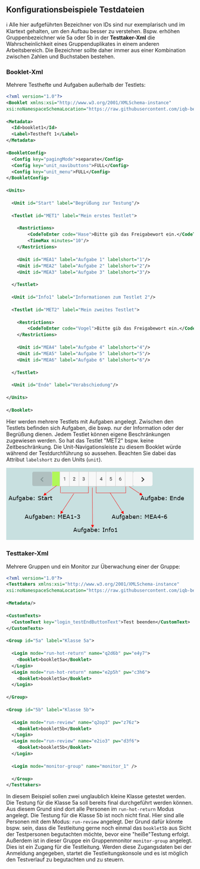 ## Konfigurationsbeispiele Testdateien

:information_source: Alle hier aufgeführten Bezeichner von IDs sind nur exemplarisch und im Klartext gehalten, um den Aufbau besser zu verstehen. Bspw. erhöhen Gruppenbezeichner wie 5a oder 5b in der **Testtaker-Xml** die Wahrscheinlichkeit eines Gruppenduplikates in einem anderen Arbeitsbereich. Die Bezeichner sollte daher immer aus einer Kombination zwischen Zahlen und Buchstaben bestehen.

### Booklet-Xml

Mehrere Testhefte und Aufgaben außerhalb der Testlets:

```xml
<?xml version="1.0"?>
<Booklet xmlns:xsi="http://www.w3.org/2001/XMLSchema-instance" 
xsi:noNamespaceSchemaLocation="https://raw.githubusercontent.com/iqb-berlin/testcenter-backend/master/definitions/vo_Booklet.xsd">
  
<Metadata>
  <Id>booklet1</Id>
  <Label>Testheft 1</Label>
</Metadata>

<BookletConfig>
  <Config key="pagingMode">separate</Config>
  <Config key="unit_navibuttons">FULL</Config>
  <Config key="unit_menu">FULL</Config>
</BookletConfig>

<Units>
  
  <Unit id="Start" label="Begrüßung zur Testung"/>

  <Testlet id="MET1" label="Mein erstes Testlet">
    
    <Restrictions>
        <CodeToEnter code="Hase">Bitte gib das Freigabewort ein.</CodeToEnter>
        <TimeMax minutes="10"/>
    </Restrictions>
  
    <Unit id="MEA1" label="Aufgabe 1" labelshort="1"/>
    <Unit id="MEA2" label="Aufgabe 2" labelshort="2"/>
    <Unit id="MEA3" label="Aufgabe 3" labelshort="3"/>
  
  </Testlet>

  <Unit id="Info1" label="Informationen zum Testlet 2"/>

  <Testlet id="MET2" label="Mein zweites Testlet">
    
    <Restrictions>
        <CodeToEnter code="Vogel">Bitte gib das Freigabewort ein.</CodeToEnter>
    </Restrictions>
  
    <Unit id="MEA4" label="Aufgabe 4" labelshort="4"/>
    <Unit id="MEA5" label="Aufgabe 5" labelshort="5"/>
    <Unit id="MEA6" label="Aufgabe 6" labelshort="6"/>
              
  </Testlet>

  <Unit id="Ende" label="Verabschiedung"/>

</Units>

</Booklet>
```

Hier werden mehrere Testlets mit Aufgaben angelegt. Zwischen den Testlets befinden sich Aufgaben, die bswp. nur der Information oder der Begrüßung dienen. Jedem Testlet können eigene Beschränkungen zugewiesen werden. So hat das Testlet "MET2" bspw. keine Zeitbeschränkung. Die Unit-Navigationsleiste zu diesem Booklet würde während der Testdurchführung so aussehen. Beachten Sie dabei das Attribut `labelshort` zu den Units (`unit`).

![Bsp1 Booklet Navileiste](https://github.com/iqb-berlin/iqb-berlin.github.io/blob/master/assets/Bsp1_Booklet_Navileiste_01.png)

### Testtaker-Xml

Mehrere Gruppen und ein Monitor zur Überwachung einer der Gruppe:

```xml
<?xml version="1.0"?>
<Testtakers xmlns:xsi="http://www.w3.org/2001/XMLSchema-instance" 
xsi:noNamespaceSchemaLocation="https://raw.githubusercontent.com/iqb-berlin/testcenter-backend/master/definitions/vo_Testtakers.xsd">
  
<Metadata/>

<CustomTexts>
  <CustomText key="login_testEndButtonText">Test beenden</CustomText>
</CustomTexts>

<Group id="5a" label="Klasse 5a">

  <Login mode="run-hot-return" name="q2d6b" pw="e4y7">
    <Booklet>booklet5a</Booklet>
  </Login>
  <Login mode="run-hot-return" name="e2p5h" pw="c3h6">
    <Booklet>booklet5a</Booklet>
  </Login>

</Group>

<Group id="5b" label="Klasse 5b">

  <Login mode="run-review" name="q2op3" pw="z76z">
    <Booklet>booklet5b</Booklet>
  </Login>
  <Login mode="run-review" name="e2io3" pw="d3f6">
    <Booklet>booklet5b</Booklet>
  </Login>

  <Login mode="monitor-group" name="monitor_1" />

  </Group>
</Testtakers>

```
In diesem Beispiel sollen zwei unglaublich kleine Klasse getestet werden. Die Testung für die Klasse 5a soll bereits final durchgeführt werden können. Aus diesem Grund sind dort alle Personen im `run-hot-return` Modus angelegt. Die Testung für die Klasse 5b ist noch nicht final. Hier sind alle Personen mit dem Modus: `run-review` angelegt. Der Grund dafür könnte bspw. sein, dass die Testleitung gerne noch einmal das `booklet5b` aus Sicht der Testpersonen begutachten möchte, bevor eine "heiße"Testung erfolgt. Außerdem ist in dieser Gruppe ein Gruppenmonitor `monitor-group` angelegt. Dies ist ein Zugang für die Testleitung. Werden diese Zugangsdaten bei der Anmeldung angegeben, startet die Testleitungskonsole und es ist möglich den Testverlauf zu begutachten und zu steuern.


